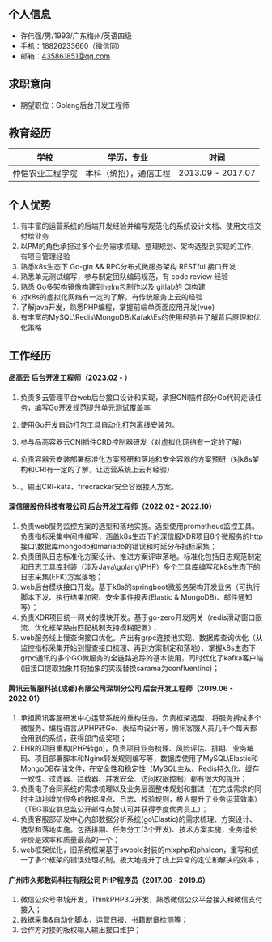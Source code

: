 ## 个人信息

- 许伟强/男/1993/广东梅州/英语四级  
- 手机：18826233660（微信同）  
- 邮箱：435861851@qq.com

## 求职意向

- 期望职位：Golang后台开发工程师

## 教育经历

| 学校         | 学历，专业     | 时间              |
| ------------ | -------------- | ----------------- |
| 仲恺农业工程学院 | 本科（统招），通信工程 | 2013.09 - 2017.07 |

## 个人优势

1. 有丰富的运营系统的后端开发经验并编写规范化的系统设计文档、使用文档交付给业务
2. 以PM的角色承担过多个业务需求梳理、整理规划、架构选型到实现的工作，有项目管理经验
3. 熟悉k8s生态下 Go-gin && RPC分布式微服务架构 RESTful 接口开发
4. 熟悉单元测试编写，参与制定团队编码规范，有 code review  经验
5. 熟悉 Go多架构镜像构建到helm包制作以及 gitlab的 CI构建
6. 对k8s的虚拟化网络有一定的了解，有传统服务上云的经验
7. 了解java开发，熟悉PHP编程，掌握前端单页面应用开发(vue)
8. 有丰富的MySQL\Redis\MongoDB\Kafak\Es的使用经验并了解背后原理和优化策略

## 工作经历

#### 品高云 后台开发工程师（2023.02 - ）

1. 负责多云管理平台web后台接口设计和实现，承担CNI插件部分Go代码走读任务，编写Go开发规范提升单元测试覆盖率
2. 使用Go开发自动打包工具自动化打包离线安装包。
3. 参与品高容器云CNI插件CRD控制器研发（对虚拟化网络有一定的了解）
4. 负责容器云安装部署标准化方案预研和落地和安全容器的方案预研（对k8s架构和CRI有一定的了解，让运营系统上云有经验）

5. 。输出CRI-kata、firecracker安全容器接入方案。

#### 深信服股份科技有限公司 后台开发工程师（2022.02 - 2022.10）

1. 负责web服务监控方案的选型和落地实施。选型使用prometheus监控工具。负责指标采集中间件编写，涵盖k8s生态下的深信服XDR项目8个微服务的http接口\数据库mongodb和mariadb的错误和时延分布指标采集；
2. 负责团队日志标准化方案设计、推进方案评审落地。标准化包括日志规范制定和日志工具库封装（涉及Java\golang\PHP）多个工具库编写和k8s生态下的日志采集(EFK)方案落地；
3. web后台模块接口开发。基于k8s的springboot微服务架构开发业务（可执行脚本下发、执行结果加密、安全事件报表(Elastic & MongoDB)、邮件通知等）；
4. 负责XDR项目统一网关的模块开发。基于go-zero开发网关（redis滑动窗口限流、优化框架路由匹配机制支持模糊配置）；
5. web服务线上慢查询接口优化。产出有grpc连接池实现、数据库查询优化（从监控指标采集开始到慢查接口梳理、再到方案制定和落地）、掌握k8s生态下grpc通讯的多个GO微服务的全链路追踪的基本使用，同时优化了kafka客户端(旧接口提取抽象并将抽象的实现替换sarama为confluentinc)；

#### 腾讯云智服科技(成都)有限公司深圳分公司 后台开发工程师（2019.06 - 2022.01）
1. 承担腾讯客服研发中心运营系统的重构任务，负责框架选型、将服务拆成多个微服务、编程语言从PHP转Go、表结构设计等，腾讯客服人员几千个每天都会用到的系统，获得部门级奖项；
2. EHR的项目重构(PHP转go)，负责项目业务梳理、风险评估、排期、业务编码、项目部署脚本和Nginx转发规则编写等，数据库使用了MySQL\Elastic和MongoDB存储文件，在安全性和稳定性（MySQL主从、Redis持久化、缓存一致性、过滤器、拦截器、并发安全、访问权限控制）都有很大的提升；
3. 负责电子合同系统的需求梳理以及业务层面整体规划和推进（在完成需求的同时主动地增加很多的数据埋点、日志、校验规则，极大提升了业务运营效率）（TEG事业群总监公开邮件点赞认可并获得季度优秀员工）；
4. 负责客服部研发中心内部数据分析系统(go\Elastic)的需求梳理、方案设计、选型和落地实施。包括排期、任务分工(3个开发)、技术方案实施，业务组长评价是效率和质量最高的一个；
5. web框架优化，旧系统框架基于swoole封装的mixphp和phalcon，重写和统一了多个框架的错误处理机制，极大地提升了线上异常的定位和解决的效率；

#### 广州市久邦数码科技有限公司 PHP程序员（2017.06 - 2019.6）
1. 微信公众号书城开发，ThinkPHP3.2开发，熟悉微信公众平台接入和微信支付接入；
2. 数据采集&自动化脚本，运营日报、书籍断章检测等；
3. 合作方对接的版权输入输出接口维护；